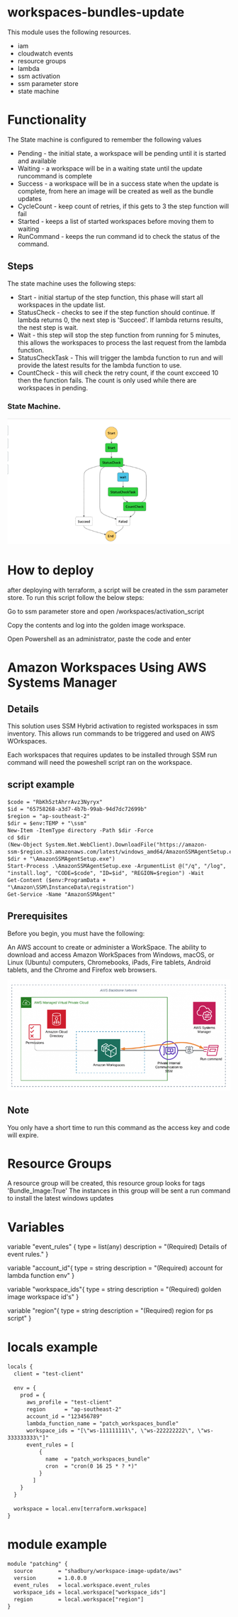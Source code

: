 # workspaces-bundles-update

This module uses the following resources.

- iam
- cloudwatch events
- resource groups
- lambda
- ssm activation
- ssm parameter store
- state machine

# Functionality
The State machine is configured to remember the following values

- Pending - the initial state, a workspace will be pending until it is started and available
- Waiting - a workspace will be in a waiting state until the update runcommand is complete
- Success - a workspace will be in a success state when the update is complete, from here an image will be created as well as the bundle updates
- CycleCount - keep count of retries, if this gets to 3 the step function will fail
- Started - keeps a list of started workspaces before moving them to waiting
- RunCommand - keeps the run command id to check the status of the command.

## Steps
The state machine uses the following steps:
- Start - initial startup of the step function, this phase will start all workspaces in the update list.
- StatusCheck - checks to see if the step function should continue. If lambda returns 0, the next step is 'Succeed'. If lambda returns results, the nest step is wait.
- Wait - this step will stop the step function from running for 5 minutes, this allows the workspaces to process the last request from the lambda function.
- StatusCheckTask - This will trigger the lambda function to run and will provide the latest results for the lambda function to use.
- CountCheck - this will check the retry count, if the count excceed 10 then the function fails. The count is only used while there are workspaces in pending.

### State Machine.
![Shadbury Step Function](https://github.com/shadbury/terraform-aws-workspace-image-update/blob/v1.0.0/images/step_function.png)

# How to deploy

after deploying with terraform, a script will be created in the ssm parameter store. To run this script follow the below steps:

Go to ssm parameter store and open /workspaces/activation_script

Copy the contents and log into the golden image workspace.

Open Powershell as an administrator, paste the code and enter


# Amazon Workspaces Using AWS Systems Manager

## Details

This solution uses SSM Hybrid activation to registed workspaces in ssm inventory.
This allows run commands to be triggered and used on AWS WOrkspaces.

Each workspaces that requires updates to be installed through SSM run command will need the poweshell script ran on the workspace.

## script example

```
$code = "RbKh5ztAhrrAvz3Nyryx"
$id = "65758268-a3d7-4b7b-99ab-94d7dc72699b"
$region = "ap-southeast-2"
$dir = $env:TEMP + "\ssm"
New-Item -ItemType directory -Path $dir -Force
cd $dir
(New-Object System.Net.WebClient).DownloadFile("https://amazon-ssm-$region.s3.amazonaws.com/latest/windows_amd64/AmazonSSMAgentSetup.exe", $dir + "\AmazonSSMAgentSetup.exe")
Start-Process .\AmazonSSMAgentSetup.exe -ArgumentList @("/q", "/log", "install.log", "CODE=$code", "ID=$id", "REGION=$region") -Wait
Get-Content ($env:ProgramData + "\Amazon\SSM\InstanceData\registration")
Get-Service -Name "AmazonSSMAgent"
```


## Prerequisites
Before you begin, you must have the following:

An AWS account to create or administer a WorkSpace.
The ability to download and access Amazon WorkSpaces from Windows, macOS, or Linux (Ubuntu) computers, Chromebooks, iPads, Fire tablets, Android tablets, and the Chrome and Firefox web browsers.


![Shadbury Systems Manager](https://github.com/shadbury/terraform-aws-workspace-image-update/blob/v1.0.0/images/systems_manager.png)


## Note

You only have a short time to run this command as the access key and code will expire.

# Resource Groups

A resource group will be created, this resource group looks for tags 'Bundle_Image:True'
The instances in this group will be sent a run command to install the latest windows updates

# Variables 

variable "event_rules" {
  type        = list(any)
  description = "(Required) Details of event rules."
}

variable "account_id"{
  type        = string
  description = "(Required) account for lambda function env"
}

variable "workspace_ids"{
  type        = string
  description = "(Required) golden image workspace id's"
}

variable "region"{
  type        = string
  description = "(Required) region for ps script"
}

# locals example

```
locals {
  client = "test-client"

  env = {
    prod = {
      aws_profile = "test-client"
      region      = "ap-southeast-2"
      account_id = "123456789"
      lambda_function_name = "patch_workspaces_bundle"
      workspace_ids = "[\"ws-111111111\", \"ws-222222222\", \"ws-333333333\"]"
      event_rules = [
          {
            name  = "patch_workspaces_bundle"
            cron  = "cron(0 16 25 * ? *)"
          }
        ]
    }
  }

  workspace = local.env[terraform.workspace]
}
```

# module example

```
module "patching" {
  source        = "shadbury/workspace-image-update/aws"
  version       = 1.0.0.0
  event_rules   = local.workspace.event_rules
  workspace_ids = local.workspace["workspace_ids"]
  region        = local.workspace["region"]
}
```